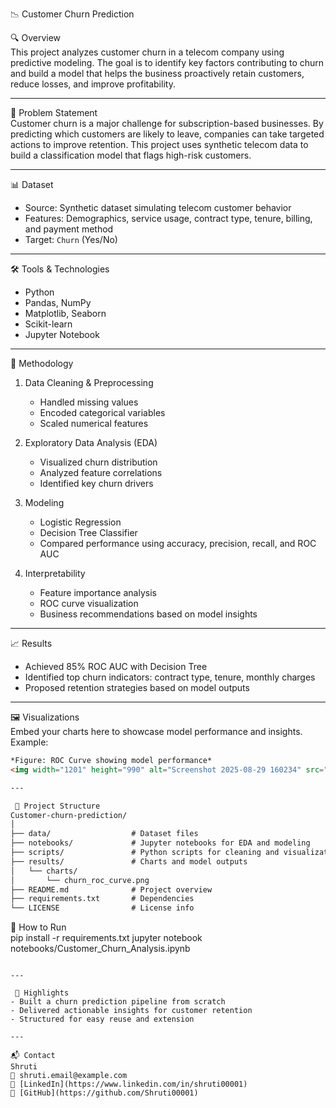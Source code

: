 📉 Customer Churn Prediction

 🔍 Overview  
This project analyzes customer churn in a telecom company using predictive modeling. The goal is to identify key factors contributing to churn and build a model that helps the business proactively retain customers, reduce losses, and improve profitability.

---

🧠 Problem Statement  
Customer churn is a major challenge for subscription-based businesses. By predicting which customers are likely to leave, companies can take targeted actions to improve retention. This project uses synthetic telecom data to build a classification model that flags high-risk customers.

---

📊 Dataset  
- Source: Synthetic dataset simulating telecom customer behavior  
- Features: Demographics, service usage, contract type, tenure, billing, and payment method  
- Target: `Churn` (Yes/No)

---

 🛠️ Tools & Technologies  
- Python  
- Pandas, NumPy  
- Matplotlib, Seaborn  
- Scikit-learn  
- Jupyter Notebook

---

 🧪 Methodology  
1. Data Cleaning & Preprocessing 
   - Handled missing values  
   - Encoded categorical variables  
   - Scaled numerical features  

2. Exploratory Data Analysis (EDA)
   - Visualized churn distribution  
   - Analyzed feature correlations  
   - Identified key churn drivers

3. Modeling 
   - Logistic Regression  
   - Decision Tree Classifier  
   - Compared performance using accuracy, precision, recall, and ROC AUC

4. Interpretability 
   - Feature importance analysis  
   - ROC curve visualization  
   - Business recommendations based on model insights

---

 📈 Results  
- Achieved 85% ROC AUC with Decision Tree  
- Identified top churn indicators: contract type, tenure, monthly charges  
- Proposed retention strategies based on model outputs

---

🖼️ Visualizations  
Embed your charts here to showcase model performance and insights. Example:

```markdown
*Figure: ROC Curve showing model performance*
<img width="1201" height="990" alt="Screenshot 2025-08-29 160234" src="https://github.com/user-attachments/assets/72c0bcd9-a0fd-420f-ae24-bedabb81d49e" />

---

 📁 Project Structure  
Customer-churn-prediction/
│
├── data/                  # Dataset files
├── notebooks/             # Jupyter notebooks for EDA and modeling
├── scripts/               # Python scripts for cleaning and visualization
├── results/               # Charts and model outputs
│   └── charts/
│       └── churn_roc_curve.png
├── README.md              # Project overview
├── requirements.txt       # Dependencies
└── LICENSE                # License info
```

🚀 How to Run  
pip install -r requirements.txt
jupyter notebook notebooks/Customer_Churn_Analysis.ipynb
```

---

 📌 Highlights  
- Built a churn prediction pipeline from scratch  
- Delivered actionable insights for customer retention  
- Structured for easy reuse and extension

---

📬 Contact  
Shruti
📧 shruti.email@example.com  
🔗 [LinkedIn](https://www.linkedin.com/in/shruti00001)  
🔗 [GitHub](https://github.com/Shruti00001)

